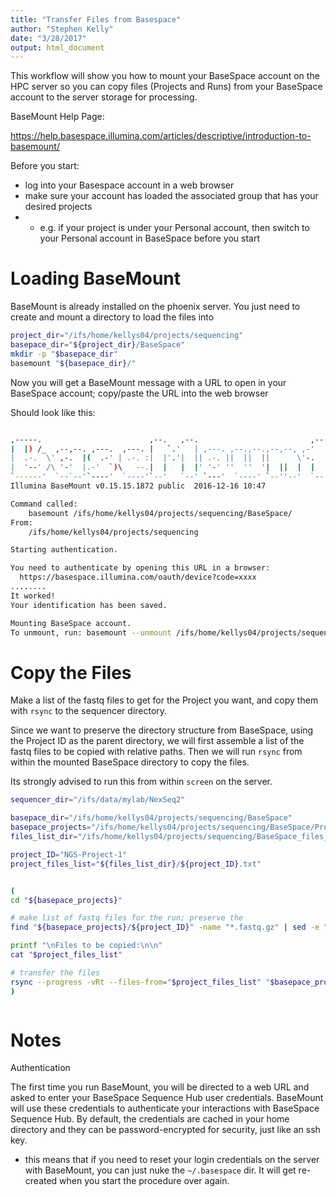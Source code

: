 ```yaml
---
title: "Transfer Files from Basespace"
author: "Stephen Kelly"
date: "3/28/2017"
output: html_document
---
```


This workflow will show you how to mount your BaseSpace account on the HPC server so you can copy files (Projects and Runs) from your BaseSpace account to the server storage for processing. 

BaseMount Help Page:

https://help.basespace.illumina.com/articles/descriptive/introduction-to-basemount/

Before you start:
- log into your Basespace account in a web browser
- make sure your account has loaded the associated group that has your desired projects
- - e.g. if your project is under your Personal account, then switch to your Personal account in BaseSpace before you start

# Loading BaseMount

BaseMount is already installed on the phoenix server. You just need to create and mount a directory to load the files into 

```bash
project_dir="/ifs/home/kellys04/projects/sequencing"
basepace_dir="${project_dir}/BaseSpace"
mkdir -p "$basepace_dir"
basemount "${basepace_dir}/"
```

Now you will get a BaseMount message with a URL to open in your BaseSpace account; copy/paste the URL into the web browser

Should look like this:

```bash

,-----.                        ,--.   ,--.                         ,--.
|  |) /_  ,--,--. ,---.  ,---. |   `.'   | ,---. ,--.,--.,--,--, ,-'  '-.
|  .-.  \' ,-.  |(  .-' | .-. :|  |'.'|  || .-. ||  ||  ||      \'-.  .-'
|  '--' /\ '-'  |.-'  `)\   --.|  |   |  |' '-' ''  ''  '|  ||  |  |  |
`------'  `--`--'`----'  `----'`--'   `--' `---'  `----' `--''--'  `--'
Illumina BaseMount v0.15.15.1872 public  2016-12-16 10:47

Command called:
    basemount /ifs/home/kellys04/projects/sequencing/BaseSpace/
From:
    /ifs/home/kellys04/projects/sequencing

Starting authentication.

You need to authenticate by opening this URL in a browser:
  https://basespace.illumina.com/oauth/device?code=xxxx
........
It worked!
Your identification has been saved.

Mounting BaseSpace account.
To unmount, run: basemount --unmount /ifs/home/kellys04/projects/sequencing/BaseSpace

```

# Copy the Files

Make a list of the fastq files to get for the Project you want, and copy them with `rsync` to the sequencer directory.

Since we want to preserve the directory structure from BaseSpace, using the Project ID as the parent directory, we will first assemble a list of the fastq files to be copied with relative paths. Then we will run `rsync` from within the mounted BaseSpace directory to copy the files. 

Its strongly advised to run this from within `screen` on the server. 

```bash
sequencer_dir="/ifs/data/mylab/NexSeq2"

basepace_dir="/ifs/home/kellys04/projects/sequencing/BaseSpace"
basepace_projects="/ifs/home/kellys04/projects/sequencing/BaseSpace/Projects"
files_list_dir="/ifs/home/kellys04/projects/sequencing/BaseSpace_files_lists"; mkdir -p "$files_list_dir"

project_ID="NGS-Project-1"
project_files_list="${files_list_dir}/${project_ID}.txt"


(
cd "${basepace_projects}"

# make list of fastq files for the run; preserve the 
find "${basepace_projects}/${project_ID}" -name "*.fastq.gz" | sed -e "s|${basepace_projects}/||g" > "$project_files_list"

printf "\nFiles to be copied:\n\n"
cat "$project_files_list"

# transfer the files
rsync --progress -vRt --files-from="$project_files_list" "$basepace_projects" "$sequencer_dir" # --dry-run
)



```

# Notes

Authentication

The first time you run BaseMount, you will be directed to a web URL and asked to enter your BaseSpace Sequence Hub user credentials. BaseMount will use these credentials to authenticate your interactions with BaseSpace Sequence Hub. By default, the credentials are cached in your home directory and they can be password-encrypted for security, just like an ssh key.

- this means that if you need to reset your login credentials on the server with BaseMount, you can just nuke the `~/.basespace` dir. It will get re-created when you start the procedure over again. 
